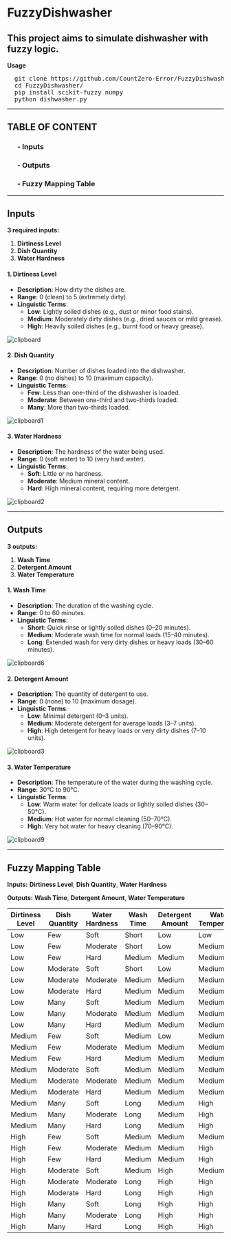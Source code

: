 # FuzzyDishwasher
This project aims to simulate dishwasher with fuzzy logic.
---

**Usage**

<pre>
  git clone https://github.com/CountZero-Error/FuzzyDishwasher.git
  cd FuzzyDishwasher/
  pip install scikit-fuzzy numpy
  python dishwasher.py
</pre>

---

## TABLE OF CONTENT
### $~~~~~$ - Inputs
### $~~~~~$ - Outputs
### $~~~~~$ - Fuzzy Mapping Table

---

## **Inputs**

**3 required inputs:**
1) **Dirtiness Level**
2) **Dish Quantity**
3) **Water Hardness**

#### **1. Dirtiness Level**
- **Description**: How dirty the dishes are.
- **Range**: 0 (clean) to 5 (extremely dirty).
- **Linguistic Terms**:
  - **Low**: Lightly soiled dishes (e.g., dust or minor food stains).
  - **Medium**: Moderately dirty dishes (e.g., dried sauces or mild grease).
  - **High**: Heavily soiled dishes (e.g., burnt food or heavy grease).

![clipboard](https://github.com/user-attachments/assets/f2a28d7d-6046-452a-85cd-3725144d7335)

#### **2. Dish Quantity**
- **Description**: Number of dishes loaded into the dishwasher.
- **Range**: 0 (no dishes) to 10 (maximum capacity).
- **Linguistic Terms**:
  - **Few**: Less than one-third of the dishwasher is loaded.
  - **Moderate**: Between one-third and two-thirds loaded.
  - **Many**: More than two-thirds loaded.
    
![clipboard1](https://github.com/user-attachments/assets/c3613b86-6466-42c7-b9e9-84dce9913cdf)

#### **3. Water Hardness**
- **Description**: The hardness of the water being used.
- **Range**: 0 (soft water) to 10 (very hard water).
- **Linguistic Terms**:
  - **Soft**: Little or no hardness.
  - **Moderate**: Medium mineral content.
  - **Hard**: High mineral content, requiring more detergent.

![clipboard2](https://github.com/user-attachments/assets/58309794-dbde-4039-ba5b-062dd2972e17)

---
## **Outputs**

**3 outputs:**
1) **Wash Time**
2) **Detergent Amount**
3) **Water Temperature**

#### **1. Wash Time**
- **Description**: The duration of the washing cycle.
- **Range**: 0 to 60 minutes.
- **Linguistic Terms**:
  - **Short**: Quick rinse or lightly soiled dishes (0–20 minutes).
  - **Medium**: Moderate wash time for normal loads (15–40 minutes).
  - **Long**: Extended wash for very dirty dishes or heavy loads (30–60 minutes).

![clipboard6](https://github.com/user-attachments/assets/5a662a54-bd11-444f-9229-7c4489173283)

#### **2. Detergent Amount**
- **Description**: The quantity of detergent to use.
- **Range**: 0 (none) to 10 (maximum dosage).
- **Linguistic Terms**:
  - **Low**: Minimal detergent (0–3 units).
  - **Medium**: Moderate detergent for average loads (3–7 units).
  - **High**: High detergent for heavy loads or very dirty dishes (7–10 units).

![clipboard3](https://github.com/user-attachments/assets/659e995e-fabc-4f6d-b1c5-d65ac0c988b1)

#### **3. Water Temperature**
- **Description**: The temperature of the water during the washing cycle.
- **Range**: 30°C to 90°C.
- **Linguistic Terms**:
  - **Low**: Warm water for delicate loads or lightly soiled dishes (30–50°C).
  - **Medium**: Hot water for normal cleaning (50–70°C).
  - **High**: Very hot water for heavy cleaning (70–90°C).

![clipboard9](https://github.com/user-attachments/assets/61bbf453-9e58-466f-b5f4-785b15877edc)

---
## **Fuzzy Mapping Table**

**Inputs:** **Dirtiness Level**, **Dish Quantity**, **Water Hardness**

**Outputs:** **Wash Time**, **Detergent Amount**, **Water Temperature**

| **Dirtiness Level** | **Dish Quantity** | **Water Hardness** | **Wash Time** | **Detergent Amount** | **Water Temperature** |
|---------------------|-------------------|--------------------|---------------|----------------------|-----------------------|
| Low                 | Few              | Soft               | Short         | Low                  | Low                   |
| Low                 | Few              | Moderate           | Short         | Low                  | Medium                |
| Low                 | Few              | Hard               | Medium        | Medium               | Medium                |
| Low                 | Moderate         | Soft               | Short         | Low                  | Medium                |
| Low                 | Moderate         | Moderate           | Medium        | Medium               | Medium                |
| Low                 | Moderate         | Hard               | Medium        | Medium               | Medium                |
| Low                 | Many             | Soft               | Medium        | Medium               | Medium                |
| Low                 | Many             | Moderate           | Medium        | Medium               | Medium                |
| Low                 | Many             | Hard               | Medium        | Medium               | Medium                |
| Medium              | Few              | Soft               | Medium        | Low                  | Medium                |
| Medium              | Few              | Moderate           | Medium        | Medium               | Medium                |
| Medium              | Few              | Hard               | Medium        | Medium               | Medium                |
| Medium              | Moderate         | Soft               | Medium        | Medium               | Medium                |
| Medium              | Moderate         | Moderate           | Medium        | Medium               | Medium                |
| Medium              | Moderate         | Hard               | Medium        | Medium               | Medium                |
| Medium              | Many             | Soft               | Long          | Medium               | High                  |
| Medium              | Many             | Moderate           | Long          | Medium               | High                  |
| Medium              | Many             | Hard               | Long          | Medium               | High                  |
| High                | Few              | Soft               | Medium        | Medium               | Medium                |
| High                | Few              | Moderate           | Medium        | Medium               | High                  |
| High                | Few              | Hard               | Medium        | Medium               | High                  |
| High                | Moderate         | Soft               | Medium        | High                 | Medium                |
| High                | Moderate         | Moderate           | Long          | High                 | High                  |
| High                | Moderate         | Hard               | Long          | High                 | High                  |
| High                | Many             | Soft               | Long          | High                 | High                  |
| High                | Many             | Moderate           | Long          | High                 | High                  |
| High                | Many             | Hard               | Long          | High                 | High                  |
